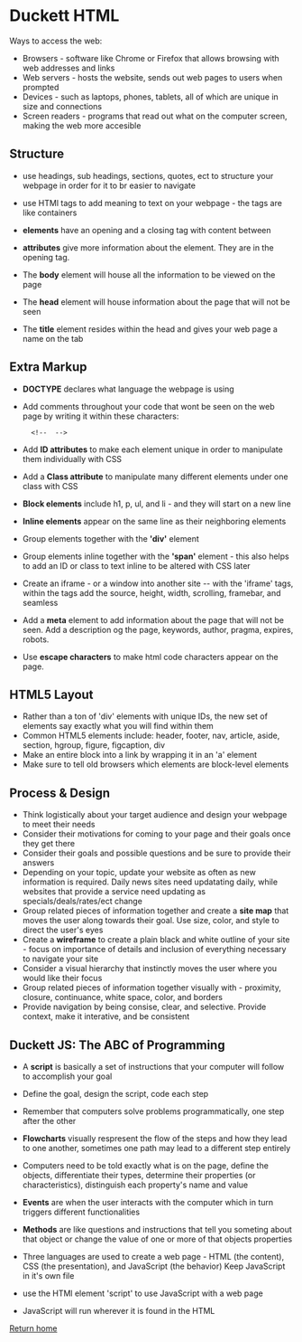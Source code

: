 # Duckett HTML

Ways to access the web:

- Browsers - software like Chrome or Firefox that allows browsing with web addresses and links
- Web servers - hosts the website, sends out web pages to users when prompted
- Devices - such as laptops, phones, tablets, all of which are unique in size and connections
- Screen readers - programs that read out what on the computer screen, making the web more accesible

## Structure

- use headings, sub headings, sections, quotes, ect to structure your webpage in order for it to br easier to navigate
- use HTMl tags to add meaning to text on your webpage - the tags are like containers
- **elements** have an opening and a closing tag with content between
- **attributes** give more information about the element. They are in the opening tag.

- The **body** element will house all the information to be viewed on the page
- The **head** element will house information about the page that will not be seen
- The **title** element resides within the head and gives your web page a name on the tab

## Extra Markup

- **DOCTYPE** declares what language the webpage is using
- Add comments throughout your code that wont be seen on the web page by writing it within these characters:

        <!--  -->

- Add **ID attributes** to make each element unique in order to manipulate them individually with CSS
- Add a **Class attribute** to manipulate many different elements under one class with CSS
- **Block elements** include h1, p, ul, and li - and they will start on a new line
- **Inline elements** appear on the same line as their neighboring elements
- Group elements together with the **'div'** element
- Group elements inline together with the **'span'** element - this also helps to add an ID or class to text inline to be altered with CSS later
- Create an iframe - or a window into another site -- with the 'iframe' tags, within the tags add the source, height, width, scrolling, framebar, and seamless
- Add a **meta** element to add information about the page that will not be seen. Add a description og the page, keywords, author, pragma, expires, robots.
- Use **escape characters** to make html code characters appear on the page.

## HTML5 Layout

- Rather than a ton of 'div' elements with unique IDs, the new set of elements say exactly what you will find within them
- Common HTML5 elements include: header, footer, nav, article, aside, section, hgroup, figure, figcaption, div
- Make an entire block into a link by wrapping it in an 'a' element
- Make sure to tell old browsers which elements are block-level elements

## Process & Design

- Think logistically about your target audience and design your webpage to meet their needs
- Consider their motivations for coming to your page and their goals once they get there
- Consider their goals and possible questions and be sure to provide their answers
- Depending on your topic, update your website as often as new information is required. Daily news sites need updatating daily, while websites that provide a service need updating as specials/deals/rates/ect change
- Group related pieces of information together and create a **site map** that moves the user along towards their goal. Use size, color, and style to direct the user's eyes
- Create a **wireframe** to create a plain black and white outline of your site - focus on importance of details and inclusion of everything necessary to navigate your site
- Consider a visual hierarchy that instinctly moves the user where you would like their focus
- Group related pieces of information together visually with - proximity, closure, continuance, white space, color, and borders
- Provide navigation by being consise, clear, and selective. Provide context, make it interative, and be consistent

## Duckett JS: The ABC of Programming

- A **script** is basically a set of instructions that your computer will follow to accomplish your goal
- Define the goal, design the script, code each step
- Remember that computers solve problems programmatically, one step after the other
- **Flowcharts** visually respresent the flow of the steps and how they lead to one another, sometimes one path may lead to a different step entirely

- Computers need to be told exactly what is on the page, define the objects, differentiate their types, determine their properties (or characteristics), distinguish each property's name and value
- **Events** are when the user interacts with the computer which in turn triggers different functionalities
- **Methods** are like questions and instructions that tell you someting about that object or change the value of one or more of that objects properties

- Three languages are used to create a web page - HTML (the content), CSS (the presentation), and JavaScript (the behavior)
Keep JavaScript in it's own file
- use the HTMl element 'script' to use JavaScript with a web page
- JavaScript will run wherever it is found in the HTML

[Return home](khofstetter94.github.io/reading-notes/)
